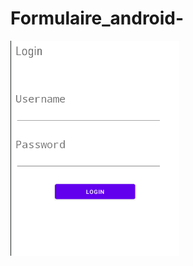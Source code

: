 # Formulaire_android-
![sibylassana95](https://github.com/sibylassana95/Formulaire_android-/blob/main/formpng)
